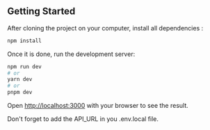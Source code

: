 ## Getting Started

After cloning the project on your computer, install all dependencies :

```bash
npm install
```

Once it is done, run the development server:

```bash
npm run dev
# or
yarn dev
# or
pnpm dev
```

Open [http://localhost:3000](http://localhost:3000) with your browser to see the result.

Don't forget to add the API_URL in you .env.local file.
